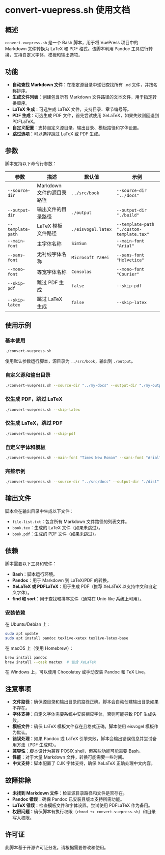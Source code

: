 # convert-vuepress.sh 使用文档

## 概述

`convert-vuepress.sh` 是一个 Bash 脚本，用于将 VuePress 项目中的 Markdown 文件转换为 LaTeX 和 PDF 格式。该脚本利用 Pandoc 工具进行转换，支持自定义字体、模板和输出选项。

## 功能

- **自动查找 Markdown 文件**：在指定源目录中递归查找所有 `.md` 文件，并按名称排序。
- **生成文件列表**：创建包含所有 Markdown 文件路径的文本文件，用于指定转换顺序。
- **LaTeX 生成**：可选生成 LaTeX 文件，支持目录、章节编号等。
- **PDF 生成**：可选生成 PDF 文件，首先尝试使用 XeLaTeX，如果失败则回退到 PDFLaTeX。
- **自定义配置**：支持自定义源目录、输出目录、模板路径和字体设置。
- **跳过选项**：可以选择跳过 LaTeX 或 PDF 生成。

## 参数

脚本支持以下命令行参数：

| 参数 | 描述 | 默认值 | 示例 |
|------|------|--------|------|
| `--source-dir` | Markdown 文件的源目录路径 | `../src/book` | `--source-dir "../docs"` |
| `--output-dir` | 输出文件的目录路径 | `./output` | `--output-dir "./build"` |
| `--template-path` | LaTeX 模板文件路径 | `./eisvogel.latex` | `--template-path "./custom-template.tex"` |
| `--main-font` | 主字体名称 | `SimSun` | `--main-font "Arial"` |
| `--sans-font` | 无衬线字体名称 | `Microsoft YaHei` | `--sans-font "Helvetica"` |
| `--mono-font` | 等宽字体名称 | `Consolas` | `--mono-font "Courier"` |
| `--skip-pdf` | 跳过 PDF 生成 | `false` | `--skip-pdf` |
| `--skip-latex` | 跳过 LaTeX 生成 | `false` | `--skip-latex` |

## 使用示例

### 基本使用

```bash
./convert-vuepress.sh
```

使用默认参数运行脚本，源目录为 `../src/book`，输出到 `./output`。

### 自定义源和输出目录

```bash
./convert-vuepress.sh --source-dir "../my-docs" --output-dir "./my-output"
```

### 仅生成 PDF，跳过 LaTeX

```bash
./convert-vuepress.sh --skip-latex
```

### 仅生成 LaTeX，跳过 PDF

```bash
./convert-vuepress.sh --skip-pdf
```

### 自定义字体和模板

```bash
./convert-vuepress.sh --main-font "Times New Roman" --sans-font "Arial" --mono-font "Courier New" --template-path "./my-template.latex"
```

### 完整示例

```bash
./convert-vuepress.sh --source-dir "../src/docs" --output-dir "./dist" --template-path "./eisvogel.latex" --main-font "SimSun" --sans-font "Microsoft YaHei" --mono-font "Consolas"
```

## 输出文件

脚本会在输出目录中生成以下文件：

- `file-list.txt`：包含所有 Markdown 文件路径的列表文件。
- `book.tex`：生成的 LaTeX 文件（如果未跳过）。
- `book.pdf`：生成的 PDF 文件（如果未跳过）。

## 依赖

脚本需要以下工具和软件：

- **Bash**：脚本运行环境。
- **Pandoc**：用于 Markdown 到 LaTeX/PDF 的转换。
- **XeLaTeX 或 PDFLaTeX**：用于生成 PDF（推荐 XeLaTeX 以支持中文和自定义字体）。
- **find 和 sort**：用于查找和排序文件（通常在 Unix-like 系统上可用）。

### 安装依赖

在 Ubuntu/Debian 上：

```bash
sudo apt update
sudo apt install pandoc texlive-xetex texlive-latex-base
```

在 macOS 上（使用 Homebrew）：

```bash
brew install pandoc
brew install --cask mactex  # 包含 XeLaTeX
```

在 Windows 上，可以使用 Chocolatey 或手动安装 Pandoc 和 TeX Live。

## 注意事项

- **文件路径**：确保源目录和输出目录的路径正确。脚本会自动创建输出目录如果不存在。
- **字体支持**：自定义字体需要系统中安装相应字体，否则可能导致 PDF 生成失败。
- **模板文件**：确保 LaTeX 模板文件存在且格式正确。脚本使用 eisvogel 模板作为默认。
- **错误处理**：如果 Pandoc 或 LaTeX 引擎失败，脚本会输出错误信息并尝试备用方法（PDF 生成时）。
- **兼容性**：脚本设计为兼容 POSIX shell，但某些功能可能需要 Bash。
- **性能**：对于大量 Markdown 文件，转换可能需要一些时间。
- **中文支持**：脚本配置了 CJK 字体支持，确保 XeLaTeX 正确处理中文内容。

## 故障排除

- **未找到 Markdown 文件**：检查源目录路径和文件是否存在。
- **Pandoc 错误**：确保 Pandoc 已安装且版本支持所需功能。
- **LaTeX 错误**：检查模板文件和字体设置。尝试使用 PDFLaTeX 作为备用。
- **权限问题**：确保脚本有执行权限（`chmod +x convert-vuepress.sh`）和目录写入权限。

## 许可证

此脚本基于开源许可证分发。请根据需要修改和使用。

